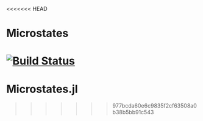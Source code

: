 <<<<<<< HEAD
# Microstates

[![Build Status](https://github.com/Jorvz/Microstates.jl/actions/workflows/CI.yml/badge.svg?branch=main)](https://github.com/Jorvz/Microstates.jl/actions/workflows/CI.yml?query=branch%3Amain)
=======
# Microstates.jl
>>>>>>> 977bcda60e6c9835f2cf63508a0b38b5bb91c543
